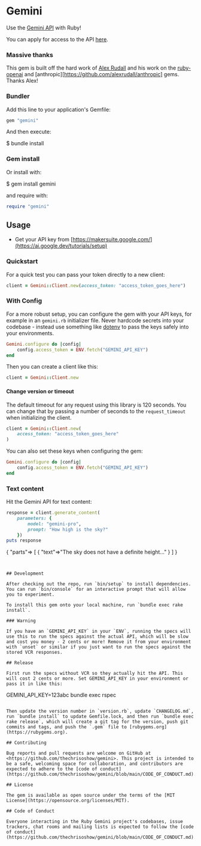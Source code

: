 # Gemini

Use the [Gemini API](https://ai.google.dev/docs) with Ruby!

You can apply for access to the API [here](https://ai.google.dev/tutorials/setup).


### Massive thanks
This gem is built off the hard work of [Alex Rudall](https://github.com/alexrudall) and his work on the [ruby-openai](https://github.com/alexrudall/ruby-openai) and [anthropic][https://github.com/alexrudall/anthropic] gems. Thanks Alex!

### Bundler

Add this line to your application's Gemfile:

```ruby
gem "gemini"
```

And then execute:

$ bundle install

### Gem install

Or install with:

$ gem install gemini

and require with:

```ruby
require "gemini"
```

## Usage

- Get your API key from [https://makersuite.google.com/](https://ai.google.dev/tutorials/setup)

### Quickstart

For a quick test you can pass your token directly to a new client:

```ruby
client = Gemini::Client.new(access_token: "access_token_goes_here")
```

### With Config

For a more robust setup, you can configure the gem with your API keys, for example in an `gemini.rb` initializer file. Never hardcode secrets into your codebase - instead use something like [dotenv](https://github.com/motdotla/dotenv) to pass the keys safely into your environments.

```ruby
Gemini.configure do |config|
    config.access_token = ENV.fetch("GEMINI_API_KEY")
end
```

Then you can create a client like this:

```ruby
client = Gemini::Client.new
```

#### Change version or timeout


The default timeout for any request using this library is 120 seconds. You can change that by passing a number of seconds to the `request_timeout` when initializing the client.

```ruby
client = Gemini::Client.new(
    access_token: "access_token_goes_here"
)
```

You can also set these keys when configuring the gem:

```ruby
Gemini.configure do |config|
    config.access_token = ENV.fetch("GEMINI_API_KEY")
end
```

### Text content

Hit the Gemini API for text content:

```ruby
response = client.generate_content(
    parameters: {
        model: "gemini-pro",
        prompt: "How high is the sky?"
    })
puts response
```
{
  "parts"=> [
    {
      "text"=>"The sky does not have a definite height..."
    }
  ]
}
```


## Development

After checking out the repo, run `bin/setup` to install dependencies. You can run `bin/console` for an interactive prompt that will allow you to experiment.

To install this gem onto your local machine, run `bundle exec rake install`.

### Warning

If you have an `GEMINI_API_KEY` in your `ENV`, running the specs will use this to run the specs against the actual API, which will be slow and cost you money - 2 cents or more! Remove it from your environment with `unset` or similar if you just want to run the specs against the stored VCR responses.

## Release

First run the specs without VCR so they actually hit the API. This will cost 2 cents or more. Set GEMINI_API_KEY in your environment or pass it in like this:

```
GEMINI_API_KEY=123abc bundle exec rspec
```

Then update the version number in `version.rb`, update `CHANGELOG.md`, run `bundle install` to update Gemfile.lock, and then run `bundle exec rake release`, which will create a git tag for the version, push git commits and tags, and push the `.gem` file to [rubygems.org](https://rubygems.org).

## Contributing

Bug reports and pull requests are welcome on GitHub at <https://github.com/thechrisoshow/gemini>. This project is intended to be a safe, welcoming space for collaboration, and contributors are expected to adhere to the [code of conduct](https://github.com/thechrisoshow/gemini/blob/main/CODE_OF_CONDUCT.md).

## License

The gem is available as open source under the terms of the [MIT License](https://opensource.org/licenses/MIT).

## Code of Conduct

Everyone interacting in the Ruby Gemini project's codebases, issue trackers, chat rooms and mailing lists is expected to follow the [code of conduct](https://github.com/thechrisoshow/gemini/blob/main/CODE_OF_CONDUCT.md).

